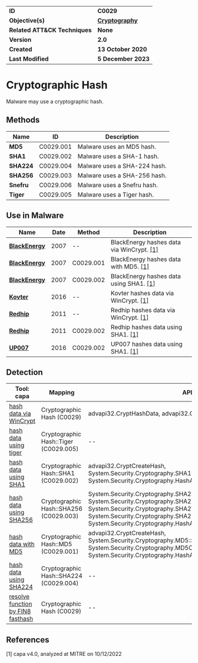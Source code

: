 <table>
<tr>
<td><b>ID</b></td>
<td><b>C0029</b></td>
</tr>
<tr>
<td><b>Objective(s)</b></td>
<td><b><a href="../cryptography">Cryptography</a></b></td>
</tr>
<tr>
<td><b>Related ATT&CK Techniques</b></td>
<td><b>None</b></td>
</tr>
<tr>
<td><b>Version</b></td>
<td><b>2.0</b></td>
</tr>
<tr>
<td><b>Created</b></td>
<td><b>13 October 2020</b></td>
</tr>
<tr>
<td><b>Last Modified</b></td>
<td><b>5 December 2023</b></td>
</tr>
</table>


# Cryptographic Hash

Malware may use a cryptographic hash. 

## Methods

|Name|ID|Description|
|---|---|---|
|**MD5**|C0029.001|Malware uses an MD5 hash.|
|**SHA1**|C0029.002|Malware uses a SHA-1 hash.|
|**SHA224**|C0029.004|Malware uses a SHA-224 hash.|
|**SHA256**|C0029.003|Malware uses a SHA-256 hash.|
|**Snefru**|C0029.006|Malware uses a Snefru hash.|
|**Tiger**|C0029.005|Malware uses a Tiger hash.|

## Use in Malware

|Name|Date|Method|Description|
|---|---|---|---|
|[**BlackEnergy**](../../xample-malware/blackenergy.md)|2007|--|BlackEnergy hashes data via WinCrypt. [[1]](#1)|
|[**BlackEnergy**](../../xample-malware/blackenergy.md)|2007|C0029.001|BlackEnergy hashes data with MD5. [[1]](#1)|
|[**BlackEnergy**](../../xample-malware/blackenergy.md)|2007|C0029.002|BlackEnergy hashes data using SHA1. [[1]](#1)|
|[**Kovter**](../../xample-malware/kovter.md)|2016|--|Kovter hashes data via WinCrypt. [[1]](#1)|
|[**Redhip**](../../xample-malware/redhip.md)|2011|--|Redhip hashes data via WinCrypt. [[1]](#1)|
|[**Redhip**](../../xample-malware/redhip.md)|2011|C0029.002|Redhip hashes data using SHA1. [[1]](#1)|
|[**UP007**](../../xample-malware/up007.md)|2016|C0029.002|UP007 hashes data using SHA1. [[1]](#1)|

## Detection

|Tool: capa|Mapping|APIs|
|---|---|---|
|[hash data via WinCrypt](https://github.com/mandiant/capa-rules/blob/master/data-manipulation/hashing/hash-data-via-wincrypt.yml)|Cryptographic Hash (C0029)|advapi32.CryptHashData, advapi32.CryptGetHashParam|
|[hash data using tiger](https://github.com/mandiant/capa-rules/blob/master/data-manipulation/hashing/tiger/hash-data-using-tiger.yml)|Cryptographic Hash::Tiger (C0029.005)|--|
|[hash data using SHA1](https://github.com/mandiant/capa-rules/blob/master/data-manipulation/hashing/sha1/hash-data-using-sha1.yml)|Cryptographic Hash::SHA1 (C0029.002)|advapi32.CryptCreateHash, System.Security.Cryptography.SHA1Managed::ctor, System.Security.Cryptography.HashAlgorithm::ComputeHash|
|[hash data using SHA256](https://github.com/mandiant/capa-rules/blob/master/data-manipulation/hashing/sha256/hash-data-using-sha256.yml)|Cryptographic Hash::SHA256 (C0029.003)|System.Security.Cryptography.SHA256Managed::Initialize, System.Security.Cryptography.SHA256CryptoServiceProvider::Initialize, System.Security.Cryptography.SHA256::Create, System.Security.Cryptography.SHA256Managed::ctor, System.Security.Cryptography.HashAlgorithm::ComputeHash|
|[hash data with MD5](https://github.com/mandiant/capa-rules/blob/master/data-manipulation/hashing/md5/hash-data-with-md5.yml)|Cryptographic Hash::MD5 (C0029.001)|advapi32.CryptCreateHash, System.Security.Cryptography.MD5::Create, System.Security.Cryptography.MD5CryptoServiceProvider::ctor, System.Security.Cryptography.HashAlgorithm::ComputeHash|
|[hash data using SHA224](https://github.com/mandiant/capa-rules/blob/master/data-manipulation/hashing/sha224/hash-data-using-sha224.yml)|Cryptographic Hash::SHA224 (C0029.004)|--|
|[resolve function by FIN8 fasthash](https://github.com/mandiant/capa-rules/blob/master/linking/runtime-linking/resolve-function-by-fin8-fasthash.yml)|Cryptographic Hash (C0029)|--|

## References

<a name="1">[1]</a> capa v4.0, analyzed at MITRE on 10/12/2022

